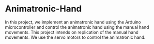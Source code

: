 # Animatronic-Hand
In this project, we implement an animatronic hand using the Arduino microcontroller and control the animatronic hand using the manual hand movements. This project intends on replication of the manual hand movements. We use the servo motors to control the animatronic hand.
